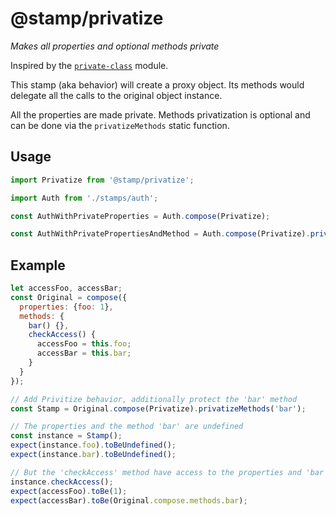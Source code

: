 # @stamp/privatize

_Makes all properties and optional methods private_

Inspired by the [`private-class`](https://github.com/parro-it/private-class) module.

This stamp (aka behavior) will create a proxy object. Its methods would delegate all the calls to the original object instance.

All the properties are made private. Methods privatization is optional and can be done via the `privatizeMethods` static function.

## Usage
```js
import Privatize from '@stamp/privatize';

import Auth from './stamps/auth';

const AuthWithPrivateProperties = Auth.compose(Privatize);

const AuthWithPrivatePropertiesAndMethod = Auth.compose(Privatize).privatizeMethods('setPassword');
```

## Example
```js
let accessFoo, accessBar;
const Original = compose({
  properties: {foo: 1},
  methods: {
    bar() {},
    checkAccess() {
      accessFoo = this.foo;
      accessBar = this.bar;
    }
  }
});

// Add Privitize behavior, additionally protect the 'bar' method 
const Stamp = Original.compose(Privatize).privatizeMethods('bar');

// The properties and the method 'bar' are undefined
const instance = Stamp();
expect(instance.foo).toBeUndefined();
expect(instance.bar).toBeUndefined();

// But the 'checkAccess' method have access to the properties and 'bar'
instance.checkAccess();
expect(accessFoo).toBe(1);
expect(accessBar).toBe(Original.compose.methods.bar);
```
